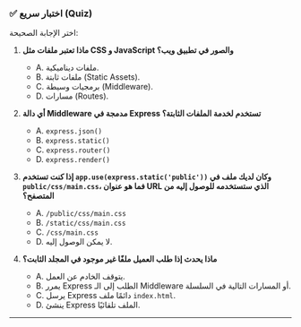 ### ✅ اختبار سريع (Quiz)
اختر الإجابة الصحيحة:

1.  **ماذا تعتبر ملفات مثل CSS و JavaScript والصور في تطبيق ويب؟**
    * A. ملفات ديناميكية.
    * B. ملفات ثابتة (Static Assets).
    * C. برمجيات وسيطة (Middleware).
    * D. مسارات (Routes).

2.  **أي دالة Middleware مدمجة في Express تستخدم لخدمة الملفات الثابتة؟**
    * A. `express.json()`
    * B. `express.static()`
    * C. `express.router()`
    * D. `express.render()`

3.  **إذا كنت تستخدم `app.use(express.static('public'))` وكان لديك ملف في `public/css/main.css`، فما هو عنوان URL الذي ستستخدمه للوصول إليه من المتصفح؟**
    * A. `/public/css/main.css`
    * B. `/static/css/main.css`
    * C. `/css/main.css`
    * D. لا يمكن الوصول إليه.

4.  **ماذا يحدث إذا طلب العميل ملفًا غير موجود في المجلد الثابت؟**
    * A. يتوقف الخادم عن العمل.
    * B. يمرر Express الطلب إلى الـ Middleware أو المسارات التالية في السلسلة.
    * C. يرسل Express دائمًا ملف `index.html`.
    * D. ينشئ Express الملف تلقائيًا.

---